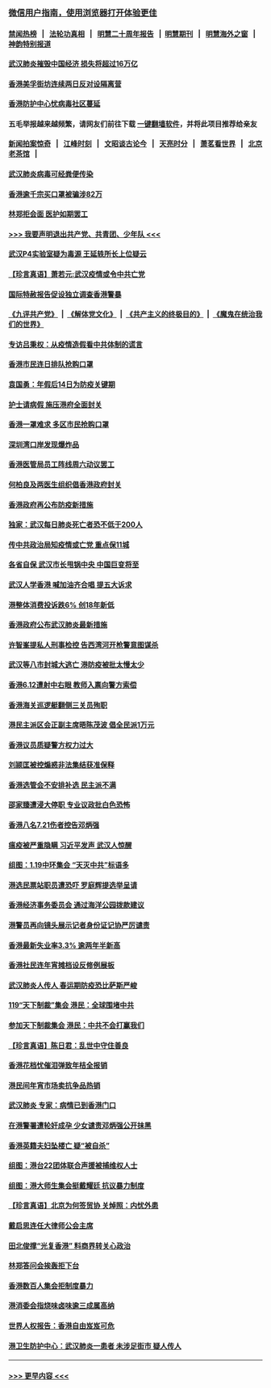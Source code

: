 ### [微信用户指南，使用浏览器打开体验更佳](https://github.com/gfw-breaker/banned-news1/blob/master/indexes/wechat-guide.md?t=0)
#### [禁闻热榜](热点新闻.md?t=0)  &nbsp;&nbsp;|&nbsp;&nbsp; [法轮功真相](https://github.com/gfw-breaker/truth/blob/master/README.md?t=0) &nbsp;&nbsp;|&nbsp;&nbsp; [明慧二十周年报告](https://github.com/gfw-breaker/mh-reports/blob/master/README.md?t=0) &nbsp;&nbsp;|&nbsp;&nbsp;[明慧期刊](https://github.com/gfw-breaker/mh-qikan) &nbsp;&nbsp;|&nbsp;&nbsp; [明慧海外之窗](https://github.com/gfw-breaker/mh-news/blob/master/README.md?t=0) &nbsp;&nbsp;|&nbsp;&nbsp; [神韵特别报道](https://github.com/gfw-breaker/mh-news/blob/master/shenyun.md?t=0)
#### [武汉肺炎摧毁中国经济 损失将超过16万亿](../pages/nsc415/n11839723.md?t=02032002) 
#### [香港美孚街坊连续两日反对设隔离营](../pages/nsc415/n11839962.md?t=02032002) 
#### [香港防护中心忧病毒社区蔓延](../pages/nsc415/n11839933.md?t=02032002) 
#### 五毛举报越来越频繁，请网友们前往下载 [一键翻墙软件](https://github.com/gfw-breaker/ssr-accounts)，并将此项目推荐给亲友
#### [新闻拍案惊奇](https://github.com/gfw-breaker/banned-news1/blob/master/pages/link4.md) &nbsp;&nbsp;|&nbsp;&nbsp; [江峰时刻](https://github.com/gfw-breaker/banned-news1/blob/master/pages/link4.md) &nbsp;&nbsp;|&nbsp;&nbsp; [文昭谈古论今](https://github.com/gfw-breaker/banned-news1/blob/master/pages/link4.md) &nbsp;&nbsp;|&nbsp;&nbsp; [天亮时分](https://github.com/gfw-breaker/banned-news1/blob/master/pages/link4.md) &nbsp;&nbsp;|&nbsp;&nbsp; [萧茗看世界](https://github.com/gfw-breaker/banned-news1/blob/master/pages/link4.md) &nbsp;&nbsp;|&nbsp;&nbsp; [北京老茶馆](https://github.com/gfw-breaker/banned-news1/blob/master/pages/link4.md) &nbsp;&nbsp;|&nbsp;&nbsp; 
#### [武汉肺炎病毒可经粪便传染](../pages/nsc415/n11839939.md?t=02032002) 
#### [香港逾千宗买口罩被骗涉82万](../pages/nsc415/n11839914.md?t=02032002) 
#### [林郑拒会面 医护如期罢工](../pages/nsc415/n11839892.md?t=02032002) 
#### [>>> 我要声明退出共产党、共青团、少年队 <<<](https://github.com/begood0513/goodnews/blob/master/quit/letter.md) 
#### [武汉P4实验室疑为毒源 王延轶所长上位疑云](../pages/nsc415/n11835543.md?t=02032002) 
#### [【珍言真语】萧若元:武汉疫情或令中共亡党](../pages/nsc415/n11829394.md?t=02032002) 
#### [国际特赦报告促设独立调查香港警暴](../pages/nsc415/n11833845.md?t=02032002) 
#### [《九评共产党》](https://github.com/begood0513/9ping.md/blob/master/README.md) &nbsp;|&nbsp; [《解体党文化》](../../../../jtdwh.md/blob/master/README.md)  &nbsp;|&nbsp; [《共产主义的终极目的》](../../../../gczydzjmd.md/blob/master/README.md) &nbsp;|&nbsp; [《魔鬼在统治我们的世界》](../../../../mgztzwmdsj.md/blob/master/README.md) 
#### [专访吕秉权：从疫情造假看中共体制的谎言](../pages/nsc415/n11833813.md?t=02032002) 
#### [香港市民连日排队抢购口罩](../pages/nsc415/n11833794.md?t=02032002) 
#### [袁国勇：年假后14日为防疫关键期](../pages/nsc415/n11831088.md?t=02032002) 
#### [护士请病假 施压港府全面封关](../pages/nsc415/n11831030.md?t=02032002) 
#### [香港一罩难求 多区市民抢购口罩](../pages/nsc415/n11831002.md?t=02032002) 
#### [深圳湾口岸发现爆炸品](../pages/nsc415/n11828802.md?t=02032002) 
#### [香港医管局员工阵线周六动议罢工](../pages/nsc415/n11828762.md?t=02032002) 
#### [何柏良及两医生组织倡香港政府封关](../pages/nsc415/n11828749.md?t=02032002) 
#### [香港政府再公布防疫新措施](../pages/nsc415/n11828716.md?t=02032002) 
#### [独家：武汉每日肺炎死亡者恐不低于200人](../pages/nsc415/n11828240.md?t=02032002) 
#### [传中共政治局知疫情或亡党 重点保11城](../pages/nsc415/n11828145.md?t=02032002) 
#### [各省自保 武汉市长甩锅中央 中国巨变将至](../pages/nsc415/n11828021.md?t=02032002) 
#### [武汉人学香港 喊加油齐合唱 提五大诉求](../pages/nsc415/n11827046.md?t=02032002) 
#### [港整体消费投诉跌6% 创18年新低](../pages/nsc415/n11817280.md?t=02032002) 
#### [香港政府公布武汉肺炎最新措施](../pages/nsc415/n11817152.md?t=02032002) 
#### [许智峯提私人刑事检控 告西湾河开枪警意图谋杀](../pages/nsc415/n11817132.md?t=02032002) 
#### [武汉等八市封城大逃亡 港防疫被批太慢太少](../pages/nsc415/n11817058.md?t=02032002) 
#### [香港6.12遭射中右眼 教师入禀向警方索偿](../pages/nsc415/n11814678.md?t=02032002) 
#### [香港海关巡逻艇翻侧三关员殉职](../pages/nsc415/n11814604.md?t=02032002) 
#### [港民主派区会正副主席晤陈茂波 倡全民派1万元](../pages/nsc415/n11814582.md?t=02032002) 
#### [香港议员质疑警方权力过大](../pages/nsc415/n11814560.md?t=02032002) 
#### [刘颕匡被控煽惑非法集结获准保释](../pages/nsc415/n11811727.md?t=02032002) 
#### [香港选管会不安排补选 民主派不满](../pages/nsc415/n11811691.md?t=02032002) 
#### [邵家臻遭浸大停职 专业议政批白色恐怖](../pages/nsc415/n11811670.md?t=02032002) 
#### [香港八名7.21伤者控告邓炳强](../pages/nsc415/n11811623.md?t=02032002) 
#### [瘟疫被严重隐瞒 习近平发声 武汉人惊醒](../pages/nsc415/n11811186.md?t=02032002) 
#### [组图：1.19中环集会 “天灭中共”标语多](../pages/nsc415/n11809514.md?t=02032002) 
#### [港选民票站职员遭恐吓 罗庭辉提选举呈请](../pages/nsc415/n11808914.md?t=02032002) 
#### [香港经济事务委员会 通过海洋公园拨款建议](../pages/nsc415/n11808906.md?t=02032002) 
#### [港警员再向镜头展示记者身份证记协严厉谴责](../pages/nsc415/n11808888.md?t=02032002) 
#### [香港最新失业率3.3% 逾两年半新高](../pages/nsc415/n11808887.md?t=02032002) 
#### [香港社民连年宵摊档设反修例展板](../pages/nsc415/n11808857.md?t=02032002) 
#### [武汉肺炎人传人 春运期防疫恐比萨斯严峻](../pages/nsc415/n11808739.md?t=02032002) 
#### [119“天下制裁”集会 港民：全球围堵中共](../pages/nsc415/n11806318.md?t=02032002) 
#### [参加天下制裁集会 港民：中共不会打赢我们](../pages/nsc415/n11806596.md?t=02032002) 
#### [【珍言真语】陈日君：乱世中守住善良](../pages/nsc415/n11806247.md?t=02032002) 
#### [香港花档忧催泪弹致年桔全报销](../pages/nsc415/n11806130.md?t=02032002) 
#### [港民间年宵市场卖抗争品热销](../pages/nsc415/n11806073.md?t=02032002) 
#### [武汉肺炎 专家：病情已到香港门口](../pages/nsc415/n11806020.md?t=02032002) 
#### [在港警署遭轮奸成孕 少女谴责邓炳强公开抹黑](../pages/nsc415/n11805981.md?t=02032002) 
#### [香港英籍夫妇坠楼亡 疑“被自杀”](../pages/nsc415/n11805937.md?t=02032002) 
#### [组图：港台22团体联合声援被捕维权人士](../pages/nsc415/n11801834.md?t=02032002) 
#### [组图：港大师生集会挺戴耀廷 抗议暴力制度](../pages/nsc415/n11799298.md?t=02032002) 
#### [【珍言真语】北京为何签贸协 关焯照：内忧外患](../pages/nsc415/n11799790.md?t=02032002) 
#### [戴启思连任大律师公会主席](../pages/nsc415/n11799306.md?t=02032002) 
#### [田北俊撑“光复香港” 料商界转关心政治](../pages/nsc415/n11799287.md?t=02032002) 
#### [林郑答问会挨轰拒下台](../pages/nsc415/n11799261.md?t=02032002) 
#### [香港数百人集会拒制度暴力](../pages/nsc415/n11796941.md?t=02032002) 
#### [港消委会指烧味卤味逾三成属高纳](../pages/nsc415/n11796815.md?t=02032002) 
#### [世界人权报告：香港自由岌岌可危](../pages/nsc415/n11796873.md?t=02032002) 
#### [港卫生防护中心：武汉肺炎一患者 未涉足街市 疑人传人](../pages/nsc415/n11796789.md?t=02032002) 

----
#### [ >>> 更早内容 <<< ](../indexes/nsc415-earlier.md)
